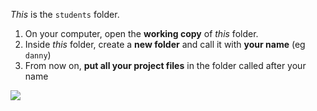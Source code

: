 *This* is the `students` folder.

1. On your computer, open the **working copy** of *this* folder.
2. Inside *this* folder, create a **new folder** and call it with **your name** (eg `danny`)
3. From now on, **put all your project files** in the folder called after your name

![](https://raw.githubusercontent.com/RavensbourneWebMedia/WEB14104/master/students/lookAtMe.png)